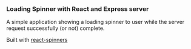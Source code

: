 ### Loading Spinner with React and Express server

A simple application showing a loading spinner to user while the server request successfully (or not) complete.

Built with [react-spinners](https://www.npmjs.com/package/react-spinners)

